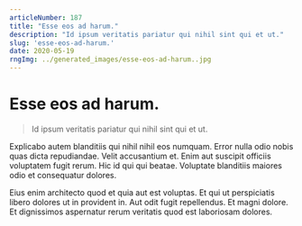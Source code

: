 ```yaml
---
articleNumber: 187
title: "Esse eos ad harum."
description: "Id ipsum veritatis pariatur qui nihil sint qui et ut."
slug: 'esse-eos-ad-harum.'
date: 2020-05-19
rngImg: ../generated_images/esse-eos-ad-harum..jpg
---
```


# Esse eos ad harum.

> Id ipsum veritatis pariatur qui nihil sint qui et ut.

Explicabo autem blanditiis qui nihil nihil eos numquam. Error nulla odio nobis quas dicta repudiandae. Velit accusantium et. Enim aut suscipit officiis voluptatem fugit rerum. Hic id qui qui beatae. Voluptate blanditiis maiores odio et consequatur dolores.
 Eius enim architecto quod et quia aut est voluptas. Et qui ut perspiciatis libero dolores ut in provident in. Aut odit fugit repellendus. Et magni dolore. Et dignissimos aspernatur rerum veritatis quod est laboriosam dolores.
